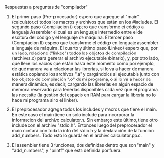 Respuestas a preguntas de "compilador"

1. El primer paso (Pre-procesador) espero que agregue al "main" (calculator.c) todos los macros y archivos que 
están en los #includes. El segundo paso (Compilacion I) espero que transforme el código a lenguaje Assembler el 
cual es un  lenguaje intermedio entre el de escitura del código y el lenguaje de máquina. El tercer paso 
(Compilacion II) espero que transforme el código en lenguaje assembler a lenguaje de máquina. El cuarto y último 
paso (Linkeo) espero que, por un lado, relacione ("linkee") todos los objetos de compilación (archivos.o) para 
generar el archivo ejecutable (binario), y, por otro lado, que llene los vacíos que están hasta este momento como 
por ejemplo, de qué manera va a relacionar las librerías, si lo va a hacer de manera estática copiando los archivos
 ".a" y cargándolos al ejecutable junto con los objetos de compilación ".o" de mi programa, o si lo va a hacer de 
manera dinámica, es decir, cargando las librerías en algún espacio de memoria reservado para tenerlas disponibles 
cada vez que el programa las necesite (la gestión del espacio en RAM para cargar la librería no lo hace mi programa sino el linker).

2. El preprocesador agrega todos los includes y macros que tiene el main. En este caso el main tiene 
un solo include para incorporar la informacion del archivo calculator.h. Sin embargo este último, 
tiene otro include con el archivo "stdio.h". Entonces luego del preprocesador el main contará con toda 
la info del stdio.h y la declaración de la función add_numbers. Todo esto lo guarda en el archivo calculator.pp.c.

3. El assembler tiene 3 funciones, dos definidas dentro que son "main" y "add_numbers", y "printf" que está definida por fuera.  
